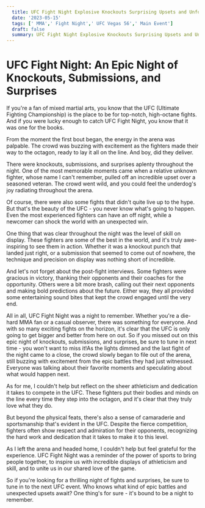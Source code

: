 ```yaml
---
  title: UFC Fight Night Explosive Knockouts Surprising Upsets and Unforgettable Moments 
  date: '2023-05-15'
  tags: [' MMA',' Fight Night',' UFC Vegas 56',' Main Event']
  draft: false
  summary: UFC Fight Night Explosive Knockouts Surprising Upsets and Unforgettable Moments 
---
```

  

# UFC Fight Night: An Epic Night of Knockouts, Submissions, and Surprises

If you're a fan of mixed martial arts, you know that the UFC (Ultimate Fighting Championship) is the place to be for top-notch, high-octane fights. And if you were lucky enough to catch UFC Fight Night, you know that it was one for the books.

From the moment the first bout began, the energy in the arena was palpable. The crowd was buzzing with excitement as the fighters made their way to the octagon, ready to lay it all on the line. And boy, did they deliver.

There were knockouts, submissions, and surprises aplenty throughout the night. One of the most memorable moments came when a relative unknown fighter, whose name I can't remember, pulled off an incredible upset over a seasoned veteran. The crowd went wild, and you could feel the underdog's joy radiating throughout the arena.

Of course, there were also some fights that didn't quite live up to the hype. But that's the beauty of the UFC - you never know what's going to happen. Even the most experienced fighters can have an off night, while a newcomer can shock the world with an unexpected win.

One thing that was clear throughout the night was the level of skill on display. These fighters are some of the best in the world, and it's truly awe-inspiring to see them in action. Whether it was a knockout punch that landed just right, or a submission that seemed to come out of nowhere, the technique and precision on display was nothing short of incredible.

And let's not forget about the post-fight interviews. Some fighters were gracious in victory, thanking their opponents and their coaches for the opportunity. Others were a bit more brash, calling out their next opponents and making bold predictions about the future. Either way, they all provided some entertaining sound bites that kept the crowd engaged until the very end.

All in all, UFC Fight Night was a night to remember. Whether you're a die-hard MMA fan or a casual observer, there was something for everyone. And with so many exciting fights on the horizon, it's clear that the UFC is only going to get bigger and better from here on out. So if you missed out on this epic night of knockouts, submissions, and surprises, be sure to tune in next time - you won't want to miss it!As the lights dimmed and the last fight of the night came to a close, the crowd slowly began to file out of the arena, still buzzing with excitement from the epic battles they had just witnessed. Everyone was talking about their favorite moments and speculating about what would happen next.

As for me, I couldn't help but reflect on the sheer athleticism and dedication it takes to compete in the UFC. These fighters put their bodies and minds on the line every time they step into the octagon, and it's clear that they truly love what they do.

But beyond the physical feats, there's also a sense of camaraderie and sportsmanship that's evident in the UFC. Despite the fierce competition, fighters often show respect and admiration for their opponents, recognizing the hard work and dedication that it takes to make it to this level.

As I left the arena and headed home, I couldn't help but feel grateful for the experience. UFC Fight Night was a reminder of the power of sports to bring people together, to inspire us with incredible displays of athleticism and skill, and to unite us in our shared love of the game.

So if you're looking for a thrilling night of fights and surprises, be sure to tune in to the next UFC event. Who knows what kind of epic battles and unexpected upsets await? One thing's for sure - it's bound to be a night to remember.
  